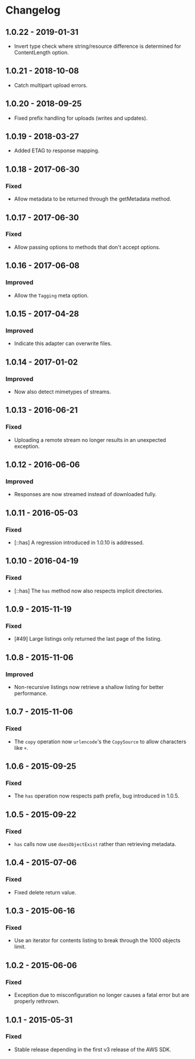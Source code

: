 # Changelog

## 1.0.22 - 2019-01-31

* Invert type check where string/resource difference is determined for ContentLength option.

## 1.0.21 - 2018-10-08

* Catch multipart upload errors.

## 1.0.20 - 2018-09-25

* Fixed prefix handling for uploads (writes and updates).

## 1.0.19 - 2018-03-27

* Added ETAG to response mapping.

## 1.0.18 - 2017-06-30

### Fixed

* Allow metadata to be returned through the getMetadata method.

## 1.0.17 - 2017-06-30

### Fixed

* Allow passing options to methods that don't accept options.

## 1.0.16 - 2017-06-08

### Improved

* Allow the `Tagging` meta option.

## 1.0.15 - 2017-04-28

### Improved

* Indicate this adapter can overwrite files.

## 1.0.14 - 2017-01-02

### Improved

* Now also detect mimetypes of streams.

## 1.0.13 - 2016-06-21

### Fixed

* Uploading a remote stream no longer results in an unexpected exception.

## 1.0.12 - 2016-06-06

### Improved

* Responses are now streamed instead of downloaded fully.

## 1.0.11 - 2016-05-03

### Fixed

* [::has] A regression introduced in 1.0.10 is addressed.

## 1.0.10 - 2016-04-19

### Fixed

* [::has] The `has` method now also respects implicit directories.

## 1.0.9 - 2015-11-19

### Fixed

* [#49] Large listings only returned the last page of the listing.

## 1.0.8 - 2015-11-06

### Improved

* Non-recursive listings now retrieve a shallow listing for better performance.

## 1.0.7 - 2015-11-06

### Fixed

* The `copy` operation now `urlencode`'s the `CopySource` to allow characters like `+`.

## 1.0.6 - 2015-09-25

### Fixed

* The `has` operation now respects path prefix, bug introduced in 1.0.5.

## 1.0.5 - 2015-09-22

### Fixed

* `has` calls now use `doesObjectExist` rather than retrieving metadata.

## 1.0.4 - 2015-07-06

### Fixed

* Fixed delete return value.

## 1.0.3 - 2015-06-16

### Fixed

* Use an iterator for contents listing to break through the 1000 objects limit.

## 1.0.2 - 2015-06-06

### Fixed

* Exception due to misconfiguration no longer causes a fatal error but are properly rethrown.

## 1.0.1 - 2015-05-31

### Fixed

* Stable release depending in the first v3 release of the AWS SDK.
